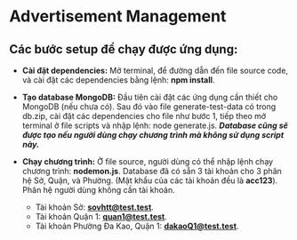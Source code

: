 # Advertisement Management
 
## Các bước setup để chạy được ứng dụng:
* **Cài đặt dependencies:** Mở terminal, để đường dẫn đến file source code, và cài đặt các dependencies bằng lệnh: **npm install**.

* **Tạo database MongoDB:** Đầu tiên cài đặt các ứng dụng cần thiết cho MongoDB (nếu chưa có). Sau đó vào file generate-test-data có trong db.zip, cài đặt các dependencies cho file như bước 1, tiếp theo mở terminal ở file scripts và nhập lệnh: node generate.js. **_Database cũng sẽ được tạo nếu người dùng chạy chương trình mà không sử dụng script này._**

* **Chạy chương trình:** Ở file source, người dùng có thể nhập lệnh chạy chương trình: **nodemon.js**. Database đã có sẵn 3 tài khoản cho 3 phân hệ Sở, Quận, và Phường. (Mật khẩu của các tài khoản đều là **acc123**). Phân hệ người dùng không cần tài khoản.
    * Tài khoản Sở: **sovhtt@test.test**.
    * Tài khoản Quận 1: **quan1@test.test**.
    * Tài khoản Phường Đa Kao, Quận 1: **dakaoQ1@test.test**.

